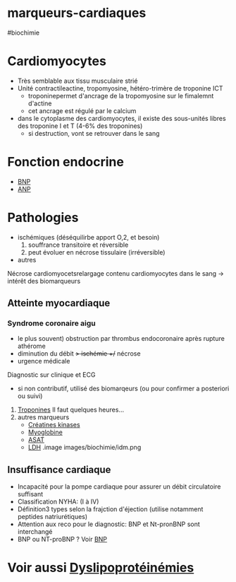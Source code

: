 # marqueurs-cardiaques
#biochimie 



# Cardiomyocytes


- Très semblable aux tissu musculaire strié 
- Unité contractileactine, tropomyosine, hétéro-trimère de troponine ICT 
    - troponinepermet d'ancrage de la tropomyosine sur le fimalemnt d'actine 
    - cet ancrage est régulé par le calcium 
- dans le cytoplasme des cardiomyocytes, il existe des sous-unités libres des troponine I et T (4-6% des troponines) 
    - si destruction, vont se retrouver dans le sang 


# Fonction endocrine


- [BNP](#bnpnorgmd) 
- [ANP](#anpnorgmd) 


# Pathologies


- ischémiques (déséquilirbe apport O,2, et besoin)
    1. souffrance transitoire et réversible 
    2. peut évoluer en nécrose tissulaire (irréversible) 
- autres 

Nécrose cardiomyocetsrelargage contenu cardiomyocytes dans le sang -> intérêt des biomarqueurs 


## Atteinte myocardiaque



### Syndrome coronaire aigu


- le plus souvent) obstruction par thrombus endocoronaire après rupture athérome 
- diminution du débit ~~> ischémie +/~~ nécrose 
- urgence médicale 

Diagnostic sur clinique et ECG 

- si non contributif, utilisé des biomarqeurs (ou pour confirmer a posteriori ou suivi) 

1. [Troponines](#troponinesnorgmd) Il faut quelques heures… 
2. autres marqueurs 
    - [Créatines kinases](#crc3a9atines-kinasesnorgmd) 
    - [Myoglobine](#myoglobinenorgmd) 
    - [ASAT](#asatnorgmd) 
    - [LDH](#ldhnorgmd) .image images/biochimie/idm.png
      


## Insuffisance cardiaque


- Incapacité pour la pompe cardiaque pour assurer un débit circulatoire suffisant 
- Classification NYHA: (I à IV) 
- Définition3 types selon la frajction d'éjection (utilise notamment peptides natriurétiques) 
- Attention aux reco pour le diagnostic: BNP et Nt-pronBNP sont interchangé 
- BNP ou NT-proBNP ? Voir [BNP](#bnpnorgmd) 


# Voir aussi [Dyslipoprotéinémies](#dyslipoprotc3a9inc3a9miesnorgmd)

